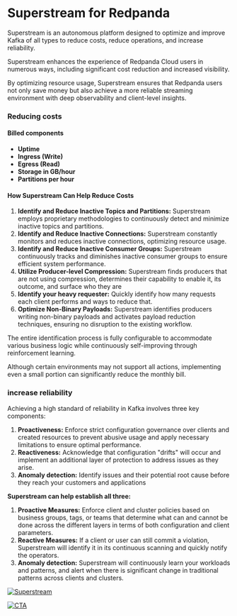 # Superstream for Redpanda

Superstream is an autonomous platform designed to optimize and improve Kafka of all types to reduce costs, reduce operations, and increase reliability.

Superstream enhances the experience of Redpanda Cloud users in numerous ways, including significant cost reduction and increased visibility.

By optimizing resource usage, Superstream ensures that Redpanda users not only save money but also achieve a more reliable streaming environment with deep observability and client-level insights.

### Reducing costs

#### Billed components

* **Uptime**
* **Ingress (Write)**
* **Egress (Read)**
* **Storage in GB/hour**
* **Partitions per hour**

#### How Superstream Can Help Reduce Costs

1. **Identify and Reduce Inactive Topics and Partitions:** Superstream employs proprietary methodologies to continuously detect and minimize inactive topics and partitions.
2. **Identify and Reduce Inactive Connections:** Superstream constantly monitors and reduces inactive connections, optimizing resource usage.
3. **Identify and Reduce Inactive Consumer Groups:** Superstream continuously tracks and diminishes inactive consumer groups to ensure efficient system performance.
4. **Utilize Producer-level Compression:** Superstream finds producers that are not using compression, determines their capability to enable it, its outcome, and surface who they are
5. **Identify your heavy requester:** Quickly identify how many requests each client performs and ways to reduce that.
6. **Optimize Non-Binary Payloads:** Superstream identifies producers writing non-binary payloads and activates payload reduction techniques, ensuring no disruption to the existing workflow.

The entire identification process is fully configurable to accommodate various business logic while continuously self-improving through reinforcement learning.&#x20;

Although certain environments may not support all actions, implementing even a small portion can significantly reduce the monthly bill.

### increase reliability

Achieving a high standard of reliability in Kafka involves three key components:

1. **Proactiveness:** Enforce strict configuration governance over clients and created resources to prevent abusive usage and apply necessary limitations to ensure optimal performance.
2. **Reactiveness:** Acknowledge that configuration "drifts" will occur and implement an additional layer of protection to address issues as they arise.
3. **Anomaly detection:** Identify issues and their potential root cause before they reach your customers and applications

**Superstream can help establish all three:**

1. **Proactive Measures:** Enforce client and cluster policies based on business groups, tags, or teams that determine what can and cannot be done across the different layers in terms of both configuration and client parameters.
2. **Reactive Measures:** If a client or user can still commit a violation, Superstream will identify it in its continuous scanning and quickly notify the operators.
3. **Anomaly detection:** Superstream will continuously learn your workloads and patterns, and alert when there is significant change in traditional patterns across clients and clusters.

[![Superstream](https://i.ibb.co/J9bjj0N/CTA.png)](https://app.superstream.ai/signup)

<a href="https://ibb.co/Gq1QQBX"><img src="https://i.ibb.co/J9bjj0N/CTA.png" alt="CTA" border="0"></a>
